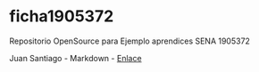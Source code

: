 # ficha1905372
Repositorio OpenSource para Ejemplo aprendices SENA 1905372


Juan Santiago - Markdown - [Enlace](https://github.com/juan2209/ficha1905372/blob/master/Presentacion/Juan-Santiago.md)

